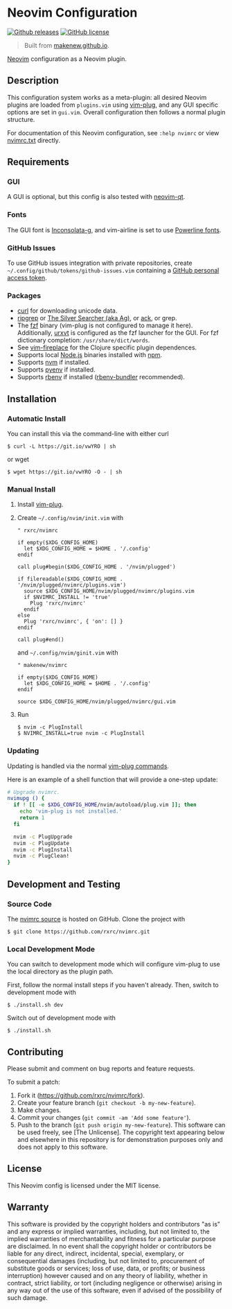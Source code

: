 # Neovim Configuration

[![Github releases](https://img.shields.io/github/release/rxrc/nvimrc.svg)](https://github.com/rxrc/nvimrc/releases)
[![GitHub license](https://img.shields.io/github/license/rxrc/nvimrc.svg)](./LICENSE.txt)

> Built from [makenew.github.io](https://makenew.github.io/).

[Neovim] configuration as a Neovim plugin.

[Neovim]: https://neovim.io/

## Description

This configuration system works as a meta-plugin:
all desired Neovim plugins are loaded from `plugins.vim` using [vim-plug],
and any GUI specific options are set in `gui.vim`.
Overall configuration then follows a normal plugin structure.

For documentation of this Neovim configuration,
see `:help nvimrc` or view [nvimrc.txt](./doc/nvimrc.txt) directly.

[vim-plug]: https://github.com/junegunn/vim-plug

## Requirements

### GUI

A GUI is optional, but this config is also tested with [neovim-qt].

[neovim-qt]: https://github.com/equalsraf/neovim-qt

### Fonts

The GUI font is [Inconsolata-g],
and vim-airline is set to use [Powerline fonts].

[Inconsolata-g]: https://github.com/powerline/fonts/tree/master/Inconsolata-g
[Powerline fonts]: https://github.com/powerline/fonts

### GitHub Issues

To use GitHub issues integration with private repositories,
create `~/.config/github/tokens/github-issues.vim`
containing a [GitHub personal access token].

[GitHub personal access token]: https://github.com/settings/tokens

### Packages

- [curl] for downloading unicode data.
- [ripgrep] or [The Silver Searcher (aka Ag)][ag], or [ack], or grep.
- The [fzf] binary (vim-plug is not configured to manage it here).
  Additionally, [urxvt] is configured as the fzf launcher for the GUI.
  For fzf dictionary completion: `/usr/share/dict/words`.
- See [vim-fireplace] for the Clojure specific plugin dependences.
- Supports local [Node.js] binaries installed with [npm].
- Supports [nvm] if installed.
- Supports [pyenv] if installed.
- Supports [rbenv] if installed ([rbenv-bundler] recommended).

[ack]: http://beyondgrep.com/
[ag]: http://geoff.greer.fm/ag/
[curl]: https://curl.haxx.se/
[fzf]: https://github.com/junegunn/fzf
[Node.js]: https://nodejs.org/
[npm]: https://www.npmjs.com/
[nvm]: https://github.com/creationix/nvm/
[pyenv]: https://github.com/yyuu/pyenv
[rbenv]: https://github.com/carsomyr/rbenv-bundler
[rbenv-bundler]: https://github.com/carsomyr/rbenv-bundler
[ripgrep]: https://github.com/BurntSushi/ripgrep
[urxvt]: http://software.schmorp.de/pkg/rxvt-unicode.html
[vim-fireplace]: https://github.com/tpope/vim-fireplace

## Installation

### Automatic Install

You can install this via the command-line with either curl

```
$ curl -L https://git.io/vwYRO | sh
```

or wget

```
$ wget https://git.io/vwYRO -O - | sh
```

### Manual Install

1. Install [vim-plug].

2. Create `~/.config/nvim/init.vim` with

   ```vim
   " rxrc/nvimrc

   if empty($XDG_CONFIG_HOME)
     let $XDG_CONFIG_HOME = $HOME . '/.config'
   endif

   call plug#begin($XDG_CONFIG_HOME . '/nvim/plugged')

   if filereadable($XDG_CONFIG_HOME . '/nvim/plugged/nvimrc/plugins.vim')
     source $XDG_CONFIG_HOME/nvim/plugged/nvimrc/plugins.vim
     if $NVIMRC_INSTALL != 'true'
       Plug 'rxrc/nvimrc'
     endif
   else
     Plug 'rxrc/nvimrc', { 'on': [] }
   endif

   call plug#end()
   ```

   and `~/.config/nvim/ginit.vim` with

   ```vim
   " makenew/nvimrc

   if empty($XDG_CONFIG_HOME)
     let $XDG_CONFIG_HOME = $HOME . '/.config'
   endif

   source $XDG_CONFIG_HOME/nvim/plugged/nvimrc/gui.vim
   ```

3. Run

   ```
   $ nvim -c PlugInstall
   $ NVIMRC_INSTALL=true nvim -c PlugInstall
   ```

### Updating

Updating is handled via the normal [vim-plug commands].

Here is an example of a shell function that will provide a one-step update:

```zsh
# Upgrade nvimrc.
nvimupg () {
  if ! [[ -e $XDG_CONFIG_HOME/nvim/autoload/plug.vim ]]; then
    echo 'vim-plug is not installed.'
    return 1
  fi

  nvim -c PlugUpgrade
  nvim -c PlugUpdate
  nvim -c PlugInstall
  nvim -c PlugClean!
}
```

[vim-plug commands]: https://github.com/junegunn/vim-plug#commands

## Development and Testing

### Source Code

The [nvimrc source] is hosted on GitHub.
Clone the project with

```
$ git clone https://github.com/rxrc/nvimrc.git
```

[nvimrc source]: https://github.com/rxrc/nvimrc

### Local Development Mode

You can switch to development mode
which will configure vim-plug to use the local
directory as the plugin path.

First, follow the normal install steps if you haven't already.
Then, switch to development mode with

```
$ ./install.sh dev
```

Switch out of development mode with

```
$ ./install.sh
```

## Contributing

Please submit and comment on bug reports and feature requests.

To submit a patch:

1. Fork it (https://github.com/rxrc/nvimrc/fork).
2. Create your feature branch (`git checkout -b my-new-feature`).
3. Make changes.
4. Commit your changes (`git commit -am 'Add some feature'`).
5. Push to the branch (`git push origin my-new-feature`).
This software can be used freely, see [The Unlicense].
The copyright text appearing below and elsewhere in this repository
is for demonstration purposes only and does not apply to this software.

## License

This Neovim config is licensed under the MIT license.

## Warranty

This software is provided by the copyright holders and contributors "as is" and
any express or implied warranties, including, but not limited to, the implied
warranties of merchantability and fitness for a particular purpose are
disclaimed. In no event shall the copyright holder or contributors be liable for
any direct, indirect, incidental, special, exemplary, or consequential damages
(including, but not limited to, procurement of substitute goods or services;
loss of use, data, or profits; or business interruption) however caused and on
any theory of liability, whether in contract, strict liability, or tort
(including negligence or otherwise) arising in any way out of the use of this
software, even if advised of the possibility of such damage.
